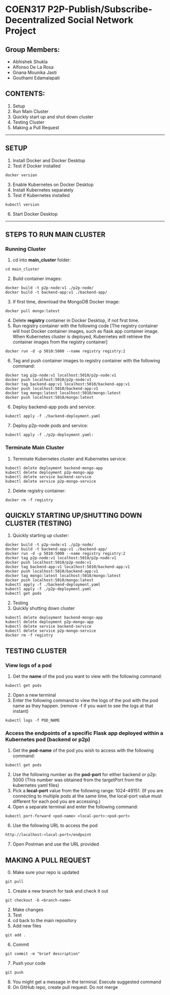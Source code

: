 # COEN317 P2P-Publish/Subscribe-Decentralized Social Network Project

## Group Members:
- Abhishek Shukla
- Alfonso De La Rosa
- Gnana Mounika Jasti
- Gouthami Edamalapati

## CONTENTS:
1. Setup
2. Run Main Cluster
3. Quickly start up and shut down cluster
4. Testing Cluster
5. Making a Pull Request

---
## SETUP
1. Install Docker and Docker Desktop
2. Test if Docker installed
```
docker version
```
3. Enable Kubernetes on Docker Desktop
4. Install Kubernetes separately
5. Test if Kubernetes installed
```
kubectl version
```
6. Start Docker Desktop

---
## STEPS TO RUN MAIN CLUSTER

### Running Cluster
1. cd into **main_cluster** folder:
```
cd main_cluster
```
2. Build container images:
```
docker build -t p2p-node:v1 ./p2p-node/
docker build -t backend-app:v1 ./backend-app/
```
3. If first time, download the MongoDB Docker image:
```
docker pull mongo:latest
```
4. Delete **registry** container in Docker Desktop, if not first time.
5. Run registry container with the following code [The registry container will host Docker container images, such as flask app container image. When Kubernetes cluster is deployed, Kubernetes will retrieve the container images from the registry container]
```
docker run -d -p 5010:5000 --name registry registry:2
```
6. Tag and push container images to registry container with the following command:
```
docker tag p2p-node:v1 localhost:5010/p2p-node:v1
docker push localhost:5010/p2p-node:v1
docker tag backend-app:v1 localhost:5010/backend-app:v1
docker push localhost:5010/backend-app:v1
docker tag mongo:latest localhost:5010/mongo:latest
docker push localhost:5010/mongo:latest
```
6. Deploy backend-app pods and service:
```
kubectl apply -f ./backend-deployment.yaml
```
7. Deploy p2p-node pods and service:
```
kubectl apply -f ./p2p-deployment.yaml:
```

### Terminate Main Cluster
1. Terminate Kubernetes cluster and Kubernetes service:
```
kubectl delete deployment backend-mongo-app
kubectl delete deployment p2p-mongo-app
kubectl delete service backend-service
kubectl delete service p2p-mongo-service
```
2. Delete registry container:
```
docker rm -f registry
```

## QUICKLY STARTING UP/SHUTTING DOWN CLUSTER (TESTING)
1. Quickly starting up cluster:
```
docker build -t p2p-node:v1 ./p2p-node/
docker build -t backend-app:v1 ./backend-app/
docker run -d -p 5010:5000 --name registry registry:2
docker tag p2p-node:v1 localhost:5010/p2p-node:v1
docker push localhost:5010/p2p-node:v1
docker tag backend-app:v1 localhost:5010/backend-app:v1
docker push localhost:5010/backend-app:v1
docker tag mongo:latest localhost:5010/mongo:latest
docker push localhost:5010/mongo:latest
kubectl apply -f ./backend-deployment.yaml
kubectl apply -f ./p2p-deployment.yaml
kubectl get pods
```
2. Testing
3. Quickly shutting down cluster
```
kubectl delete deployment backend-mongo-app
kubectl delete deployment p2p-mongo-app
kubectl delete service backend-service
kubectl delete service p2p-mongo-service
docker rm -f registry
```

## TESTING CLUSTER

### View logs of a pod
1. Get the **name** of the pod you want to view with the following command:
```
kubectl get pods
```
2. Open a new terminal
3. Enter the following command to view the logs of the pod with the pod name as they happen. (remove -f if you want to see the logs at that instant)
```
kubectl logs -f POD_NAME
```

### Access the endpoints of a specific Flask app deployed within a Kubernetes pod (backend or p2p)
1. Get the **pod-name** of the pod you wish to access with the following command:
```
kubectl get pods
```
2. Use the following number as the **pod-port** for either backend or p2p: 5000 (This number was obtained from the targetPort from the kubernetes yaml files)
4. Pick a **local-port** value from the following range: 1024-49151. (If you are connecting to multiple pods at the same time, the local-port value must different for each pod you are accessing.)
5. Open a separate terminal and enter the following command:
```
kubectl port-forward <pod-name> <local-port>:<pod-port>
```
6. Use the following URL to access the pod
```
http://localhost:<local-port>/endpoint
```
7. Open Postman and use the URL provided

## MAKING A PULL REQUEST
0. Make sure your repo is updated
```
git pull
```
1. Create a new branch for task and check it out
```
git checkout -b <branch-name>
```
2. Make changes
3. Test
4. cd back to the main repository
5. Add new files
```
git add .
```
6. Commit
```
git commit -m "brief description"
```
7. Push your code
```
git push
```
8. You might get a message in the terminal. Execute suggested command
9. On GitHub repo, create pull request. Do not merge
